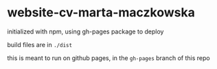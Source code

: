 # website-cv-marta-maczkowska
initialized with npm, using gh-pages package to deploy

build files are in `./dist`

this is meant to run on github pages, in the `gh-pages` branch of this repo
